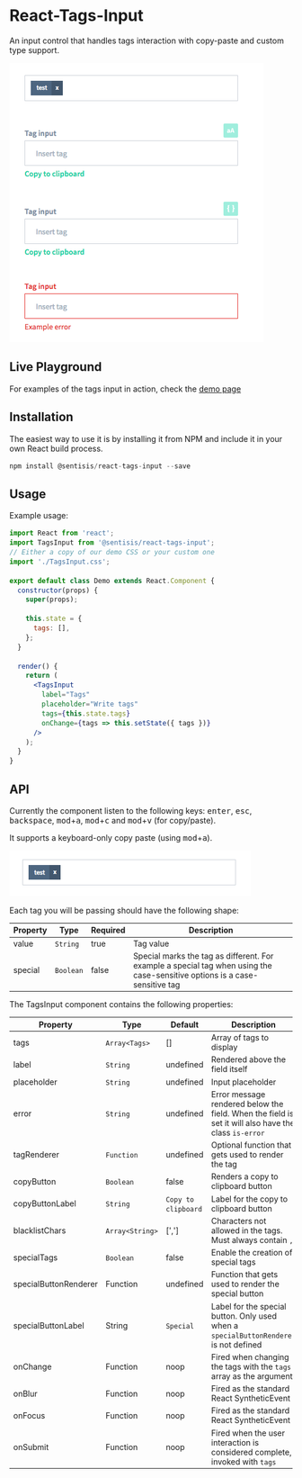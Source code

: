 React-Tags-Input
============

An input control that handles tags interaction with copy-paste and custom type support.

![demo](https://raw.githubusercontent.com/sentisis/react-tags-input/master/demo.gif)

## Live Playground

For examples of the tags input in action, check the [demo page](https://lang-ai.github.io/react-tags-input/)


## Installation

The easiest way to use it is by installing it from NPM and include it in your own React build process.

```javascript
npm install @sentisis/react-tags-input --save
```

## Usage

Example usage:
```jsx
import React from 'react';
import TagsInput from '@sentisis/react-tags-input';
// Either a copy of our demo CSS or your custom one
import './TagsInput.css';

export default class Demo extends React.Component {
  constructor(props) {
    super(props);

    this.state = {
      tags: [],
    };
  }

  render() {
    return (
      <TagsInput
        label="Tags"
        placeholder="Write tags"
        tags={this.state.tags}
        onChange={tags => this.setState({ tags })}
      />
    );
  }
}
```

## API
Currently the component listen to the following keys: <kbd>enter</kbd>, <kbd>esc</kbd>, <kbd>backspace</kbd>, <kbd>mod</kbd>+<kbd>a</kbd>, <kbd>mod</kbd>+<kbd>c</kbd> and <kbd>mod</kbd>+<kbd>v</kbd> (for copy/paste).

It supports a keyboard-only copy paste (using <kbd>mod</kbd>+<kbd>a</kbd>).

![copy-paste-demo](https://raw.githubusercontent.com/sentisis/react-tags-input/master/copy-paste-demo.gif)

Each tag you will be passing should have the following shape:

| Property | Type | Required | Description |
| -------- | ---- | ----------- | -------- |
| value | `String` | true | Tag value |
| special | `Boolean` | false | Special marks the tag as different. For example a special tag when using the case-sensitive options is a case-sensitive tag |


The TagsInput component contains the following properties:

| Property | Type | Default | Description |
| ---------| ---- | ------- | ----------- |
| tags | `Array<Tags>` | [] | Array of tags to display |
| label | `String` | undefined | Rendered above the field itself |
| placeholder | `String` | undefined | Input placeholder |
| error | `String` | undefined | Error message rendered below the field. When the field is set it will also have the class `is-error`|
| tagRenderer | `Function` | undefined | Optional function that gets used to render the tag |
| copyButton | `Boolean` | false | Renders a copy to clipboard button |
| copyButtonLabel | `String` | `Copy to clipboard` | Label for the copy to clipboard button |
| blacklistChars | `Array<String>` | [','] | Characters not allowed in the tags. Must always contain `,` |
| specialTags | `Boolean` | false | Enable the creation of special tags |
| specialButtonRenderer | Function | undefined | Function that gets used to render the special button |
| specialButtonLabel | String | `Special` | Label for the special button. Only used when a `specialButtonRenderer` is not defined |
| onChange | Function | noop | Fired when changing the tags with the `tags` array as the argument |
| onBlur | Function | noop | Fired as the standard React SyntheticEvent |
| onFocus | Function | noop | Fired as the standard React SyntheticEvent |
| onSubmit | Function | noop | Fired when the user interaction is considered complete, invoked with `tags` |
